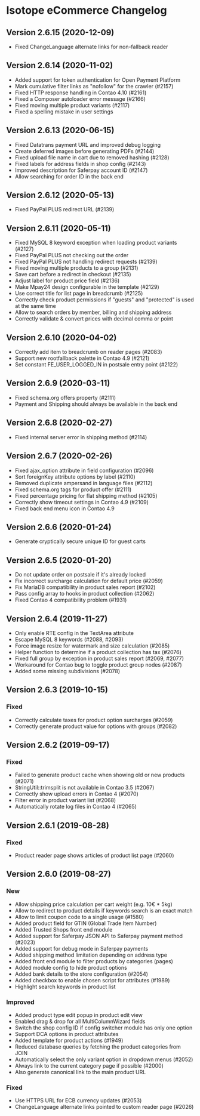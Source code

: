 Isotope eCommerce Changelog
===========================

Version 2.6.15 (2020-12-09)
--------------------------

- Fixed ChangeLanguage alternate links for non-fallback reader


Version 2.6.14 (2020-11-02)
--------------------------

- Added support for token authentication for Open Payment Platform
- Mark cumulative filter links as "nofollow" for the crawler (#2157)
- Fixed HTTP response handling in Contao 4.10 (#2161)
- Fixed a Composer autoloader error message (#2166)
- Fixed moving multiple product variants (#2117)
- Fixed a spelling mistake in user settings


Version 2.6.13 (2020-06-15)
--------------------------

- Fixed Datatrans payment URL and improved debug logging
- Create deferred images before generating PDFs (#2144)
- Fixed upload file name in cart due to removed hashing (#2128)
- Fixed labels for address fields in shop config (#2143)
- Improved description for Saferpay account ID (#2147)
- Allow searching for order ID in the back end


Version 2.6.12 (2020-05-13)
--------------------------

- Fixed PayPal PLUS redirect URL (#2139)


Version 2.6.11 (2020-05-11)
--------------------------

- Fixed MySQL 8 keyword exception when loading product variants (#2127)
- Fixed PayPal PLUS not checking out the order
- Fixed PayPal PLUS not handling redirect requests (#2139)
- Fixed moving multiple products to a group (#2131)
- Save cart before a redirect in checkout (#2135)
- Adjust label for product price field (#2136)
- Make Mpay24 design configurable in the template (#2129)
- Use correct title for list page in breadcrumb (#2125)
- Correctly check product permissions if "guests" and "protected" is used at the same time
- Allow to search orders by member, billing and shipping address
- Correctly validate & convert prices with decimal comma or point


Version 2.6.10 (2020-04-02)
--------------------------

- Correctly add item to breadcrumb on reader pages (#2083)
- Support new rootfallback palette in Contao 4.9 (#2121)
- Set constant FE_USER_LOGGED_IN in postsale entry point (#2122)


Version 2.6.9 (2020-03-11)
--------------------------

- Fixed schema.org offers property (#2111)
- Payment and Shipping should always be available in the back end


Version 2.6.8 (2020-02-27)
--------------------------

- Fixed internal server error in shipping method (#2114)


Version 2.6.7 (2020-02-26)
--------------------------

- Fixed ajax_option attribute in field configuration (#2096)
- Sort foreignKey attribute options by label (#2110)
- Removed duplicate ampersand in language files (#2112)
- Fixed schema.org tags for product offer (#2111)
- Fixed percentage pricing for flat shipping method (#2105)
- Correctly show timeout settings in Contao 4.9 (#2109)
- Fixed back end menu icon in Contao 4.9


Version 2.6.6 (2020-01-24)
--------------------------

- Generate cryptically secure unique ID for guest carts


Version 2.6.5 (2020-01-20)
--------------------------

- Do not update order on postsale if it's already locked
- Fix incorrect surcharge calculation for default price (#2059)
- Fix MariaDB compatibility in product sales report (#2102)
- Pass config array to hooks in product collection (#2062)
- Fixed Contao 4 compatibility problem (#1931)


Version 2.6.4 (2019-11-27)
--------------------------

- Only enable RTE config in the TextArea attribute
- Escape MySQL 8 keywords (#2088, #2093)
- Force image resize for watermark and size calculation (#2085)
- Helper function to determine if a product collection has tax (#2076)
- Fixed full group by exception in product sales report (#2069, #2077)
- Workaround for Contao bug to toggle product group nodes (#2087)
- Added some missing subdivisions (#2078)


Version 2.6.3 (2019-10-15)
--------------------------

### Fixed

- Correctly calculate taxes for product option surcharges (#2059)
- Correctly generate product value for options with groups (#2082)


Version 2.6.2 (2019-09-17)
--------------------------

### Fixed

- Failed to generate product cache when showing old or new products (#2071)
- StringUtil::trimsplit is not available in Contao 3.5 (#2067)
- Correctly show upload errors in Contao 4 (#2070)
- Filter error in product variant list (#2068)
- Automatically rotate log files in Contao 4 (#2065)


Version 2.6.1 (2019-08-28)
--------------------------

### Fixed

- Product reader page shows articles of product list page (#2060)


Version 2.6.0 (2019-08-27)
--------------------------

### New

- Allow shipping price calculation per cart weight (e.g. 10€ * 5kg)
- Allow to redirect to product details if keywords search is an exact match
- Allow to limit coupon code to a single usage (#1580)
- Added product field for GTIN (Global Trade Item Number)
- Added Trusted Shops front end module
- Added support for Saferpay JSON API to Saferpay payment method (#2023)
- Added support for debug mode in Saferpay payments
- Added shipping method limitation depending on address type
- Added front end module to filter products by categories (pages)
- Added module config to hide product options
- Added bank details to the store configuration (#2054)
- Added checkbox to enable chosen script for attributes (#1989)
- Highlight search keywords in product list

### Improved

- Added product type edit popup in product edit view
- Enabled drag & drop for all MultiColumnWizard fields
- Switch the shop config ID if config switcher module has only one option
- Support DCA options in product attributes
- Added template for product actions (#1949)
- Reduced database queries by fetching the product categories from JOIN
- Automatically select the only variant option in dropdown menus (#2052)
- Always link to the current category page if possible (#2000)
- Also generate canonical link to the main product URL

### Fixed

- Use HTTPS URL for ECB currency updates (#2053)
- ChangeLanguage alternate links pointed to custom reader page (#2026)
